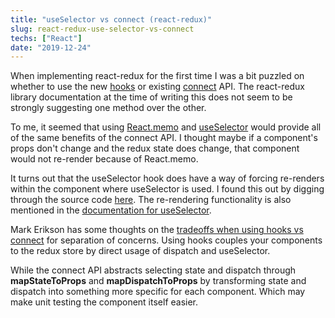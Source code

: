 ```yaml
---
title: "useSelector vs connect (react-redux)"
slug: react-redux-use-selector-vs-connect
techs: ["React"]
date: "2019-12-24"
---
```


When implementing react-redux for the first time I was a bit puzzled on whether to use the new [hooks](https://react-redux.js.org/api/hooks) or existing [connect](https://react-redux.js.org/api/connect) API. The react-redux library documentation at the time of writing this does not seem to be strongly suggesting one method over the other.

To me, it seemed that using [React.memo](https://reactjs.org/docs/react-api.html#reactmemo) and [useSelector](https://react-redux.js.org/api/hooks#useselector) would provide all of the same benefits of the connect API. I thought maybe if a component's props don't change and the redux state does change, that component would not re-render because of React.memo.

It turns out that the useSelector hook does have a way of forcing re-renders within the component where useSelector is used. I found this out by digging through the source code [here](https://github.com/reduxjs/react-redux/blob/master/src/hooks/useSelector.js#L15). The re-rendering functionality is also mentioned in the [documentation for useSelector](https://react-redux.js.org/api/hooks#useselector).

Mark Erikson has some thoughts on the [tradeoffs when using hooks vs connect](https://blog.isquaredsoftware.com/2019/07/blogged-answers-thoughts-on-hooks/) for separation of concerns. Using hooks couples your components to the redux store by direct usage of dispatch and useSelector.

While the connect API abstracts selecting state and dispatch through **mapStateToProps** and **mapDispatchToProps** by transforming state and dispatch into something more specific for each component. Which may make unit testing the component itself easier.
